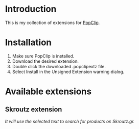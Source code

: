 Introduction
====================

This is my collection of extensions for [PopClip][1].


Installation
====================

1. Make sure PopClip is installed.
2. Download the desired extension.
3. Double click the downloaded .popclipextz file.
4. Select Install in the Unsigned Extension warning dialog.


Available extensions
====================


**Skroutz extension**
------

*It will use the selected text to search for products on Skroutz.gr.*


  [1]: http://pilotmoon.com/popclip/

